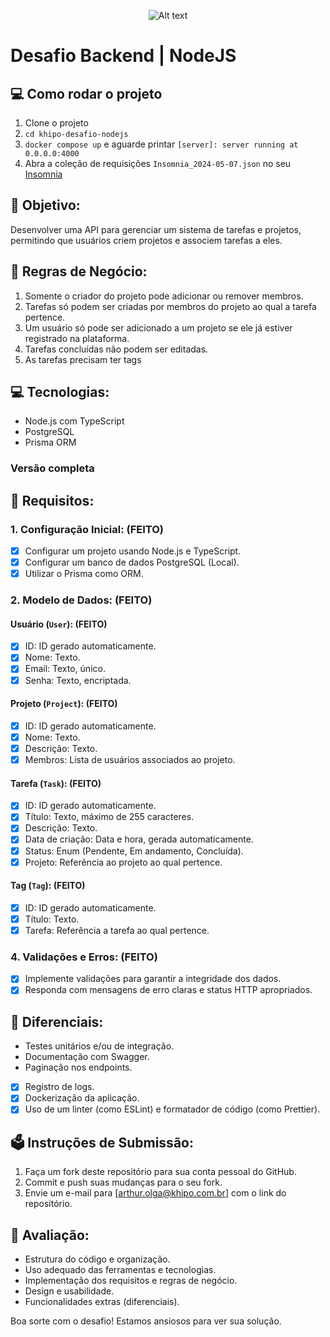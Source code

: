 <p align="center">
  <img title="a title" alt="Alt text" src="https://media.licdn.com/dms/image/D4E16AQGjCVuzlCthvg/profile-displaybackgroundimage-shrink_200_800/0/1690574706700?e=2147483647&v=beta&t=zlY1Mc10yQ3gA9qiZ4sZ7m8PkE-HIu8Haa1fUyKb_fU">
</p>

# Desafio Backend | NodeJS

## 💻 Como rodar o projeto

1. Clone o projeto
2. `cd khipo-desafio-nodejs`
3. `docker compose up` e aguarde printar `[server]: server running at 0.0.0.0:4000`
4. Abra a coleção de requisições `Insomnia_2024-05-07.json` no seu [Insomnia](https://insomnia.rest/)

## 🚀 Objetivo:

Desenvolver uma API para gerenciar um sistema de tarefas e projetos, permitindo que usuários criem projetos e associem tarefas a eles.

## 📖 Regras de Negócio:

1. Somente o criador do projeto pode adicionar ou remover membros.
2. Tarefas só podem ser criadas por membros do projeto ao qual a tarefa pertence.
3. Um usuário só pode ser adicionado a um projeto se ele já estiver registrado na plataforma.
4. Tarefas concluídas não podem ser editadas.
5. As tarefas precisam ter tags

## 💻 Tecnologias:

- Node.js com TypeScript
- PostgreSQL
- Prisma ORM

### Versão completa

## 📜 Requisitos:

### 1. Configuração Inicial: (FEITO)

- [x] Configurar um projeto usando Node.js e TypeScript.
- [x] Configurar um banco de dados PostgreSQL (Local).
- [x] Utilizar o Prisma como ORM.

### 2. Modelo de Dados: (FEITO)

#### Usuário (`User`): (FEITO)

- [x] ID: ID gerado automaticamente.
- [x] Nome: Texto.
- [x] Email: Texto, único.
- [x] Senha: Texto, encriptada.

#### Projeto (`Project`): (FEITO)

- [x] ID: ID gerado automaticamente.
- [x] Nome: Texto.
- [x] Descrição: Texto.
- [x] Membros: Lista de usuários associados ao projeto.

#### Tarefa (`Task`): (FEITO)

- [x] ID: ID gerado automaticamente.
- [x] Título: Texto, máximo de 255 caracteres.
- [x] Descrição: Texto.
- [x] Data de criação: Data e hora, gerada automaticamente.
- [x] Status: Enum (Pendente, Em andamento, Concluída).
- [x] Projeto: Referência ao projeto ao qual pertence.

#### Tag (`Tag`): (FEITO)

- [x] ID: ID gerado automaticamente.
- [x] Título: Texto.
- [x] Tarefa: Referência a tarefa ao qual pertence.

### 4. Validações e Erros: (FEITO)

- [x] Implemente validações para garantir a integridade dos dados.
- [x] Responda com mensagens de erro claras e status HTTP apropriados.

## 🥇 Diferenciais:

- Testes unitários e/ou de integração.
- Documentação com Swagger.
- Paginação nos endpoints.
- [x] Registro de logs.
- [x] Dockerização da aplicação.
- [x] Uso de um linter (como ESLint) e formatador de código (como Prettier).

## 🗳️ Instruções de Submissão:

1. Faça um fork deste repositório para sua conta pessoal do GitHub.
2. Commit e push suas mudanças para o seu fork.
3. Envie um e-mail para [arthur.olga@khipo.com.br] com o link do repositório.

## 🧪 Avaliação:

- Estrutura do código e organização.
- Uso adequado das ferramentas e tecnologias.
- Implementação dos requisitos e regras de negócio.
- Design e usabilidade.
- Funcionalidades extras (diferenciais).

Boa sorte com o desafio! Estamos ansiosos para ver sua solução.
